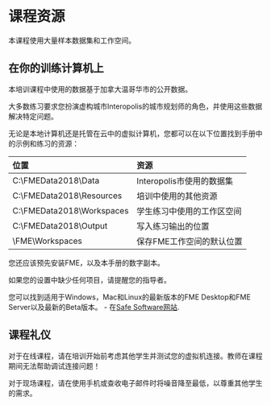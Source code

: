 # 课程资源

本课程使用大量样本数据集和工作空间。

## 在你的训练计算机上

本培训课程中使用的数据基于加拿大温哥华市的公开数据。

大多数练习要求您扮演虚构城市Interopolis的城市规划师的角色，并使用这些数据解决特定问题。

无论是本地计算机还是托管在云中的虚拟计算机，您都可以在以下位置找到手册中的示例和练习的资源：

| 位置 | 资源 |
| :--- | :--- |
| C:\FMEData2018\Data | Interopolis市使用的数据集 |
| C:\FMEData2018\Resources | 培训中使用的其他资源 |
| C:\FMEData2018\Workspaces | 学生练习中使用的工作区空间 |
| C:\FMEData2018\Output | 写入练习输出的位置 |
| \FME\Workspaces | 保存FME工作空间的默认位置 |

您还应该预先安装FME，以及本手册的数字副本。

如果您的设置中缺少任何项目，请提醒您的指导者。

您可以找到适用于Windows，Mac和Linux的最新版本的FME Desktop和FME Server以及最新的Beta版本。 - 在[Safe Software网站](https://www.safe.com/support/support-resources/fme-downloads/).

## 课程礼仪

对于在线课程，请在培训开始前考虑其他学生并测试您的虚拟机连接。教师在课程期间无法帮助调试连接问题！

对于现场课程，请在使用手机或查收电子邮件时将噪音降至最低，以尊重其他学生的需求。

